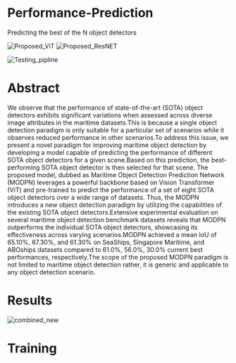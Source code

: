 # Performance-Prediction

Predicting the best of the N object detectors

![Proposed_ViT](https://github.com/user-attachments/assets/dfa9e25e-963c-4d67-9be7-49cdc931d475)
![Proposed_ResNET](https://github.com/user-attachments/assets/a6047314-f11d-4a30-a191-53f3c8940e30)

![Testing_pipline](https://github.com/user-attachments/assets/5dd6f760-4e87-4caf-a258-bf1fd7613e38)

# Abstract

We observe that the performance of state-of-the-art (SOTA) object detectors exhibits significant variations when assessed across diverse image attributes in the maritime datasets.This is because a single object detection paradigm is only suitable for a particular set of scenarios while it observes reduced performance in other scenarios.To address this issue, we present a novel paradigm for improving maritime object detection by developing a model capable of predicting the performance of different SOTA object detectors for a given scene.Based on this prediction, the best-performing SOTA object detector is then selected for that scene.
The proposed model, dubbed as Maritime Object Detection Prediction Network (MODPN) leverages a powerful backbone based on Vision Transformer (ViT) and pre-trained to predict the performance of a set of eight SOTA object detectors over a wide range of datasets. Thus, the MODPN introduces a new object detection paradigm by utilizing the capabilities of the existing SOTA object detectors.Extensive experimental evaluation on several maritime object detection benchmark datasets reveals that MODPN outperforms the individual SOTA object detectors, showcasing its effectiveness across varying scenarios.MODPN achieved a mean IoU of 65.10%, 67.30%, and 61.30% on SeaShips, Singapore Maritime, and ABOships datasets compared to 61.0%, 56.0%, 30.0% current best performances, respectively.The scope of the proposed MODPN paradigm is not limited to maritime object detection rather, it is generic and applicable to any object detection scenario.

# Results 

![combined_new](https://github.com/user-attachments/assets/f5df8123-a46b-48a8-8ed6-c7f929f69216)

# Training 


